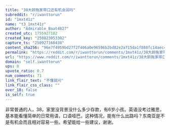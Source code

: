 ```yaml
---
title: "38大龄拖家带口还有机会润吗"
subreddit: "r/iwanttorun"
id: "1mxt41z"
name: "t3_1mxt41z"
author: "Admirable_Boat4827"
created_utc: 1755927182
created_key: "250823053302"
capture_ts: "250927160438"
content_sha256: "96e7f4959bd27f2f406a0e96596b2bd82e2a715da1f888fc14aec4d7f6bbaa0a"
permalink: "https://reddit.com/r/iwanttorun/comments/1mxt41z/38大龄拖家带口还有机会润吗/"
url: "https://www.reddit.com/r/iwanttorun/comments/1mxt41z/38大龄拖家带口还有机会润吗/"
domain: "self.iwanttorun"
ups: 8
upvote_ratio: 0.7
num_comments: 71
link_flair_text: "不懂就问"
link_flair_css_class: ""
over_18: false
is_self: true
---
```


非常普通的人，38，家里没背景没什么多少存款，有6岁小孩。英语没考过雅思，基本能看懂简单的日常用语，口语哑巴，这种情况，能有什么出路吗？东南亚是不是有机会而且相对容易一些。希望能给一些建议，谢谢。
